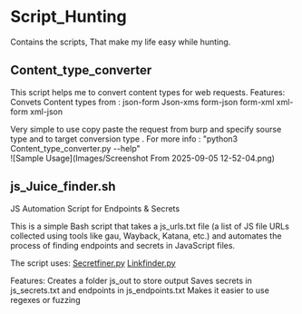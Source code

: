 # Script_Hunting
Contains the scripts, That make my life easy while hunting.

## Content_type_converter
This script helps me to convert content types for web requests.
Features:
Convets Content types from :
json-form
Json-xms
form-json
form-xml
xml-form
xml-json

Very simple to use copy paste the request from burp and specify sourse type and to target conversion type .
For more info : "python3 Content_type_converter.py --help"  
![Sample Usage](Images/Screenshot From 2025-09-05 12-52-04.png)

## js_Juice_finder.sh
JS Automation Script for Endpoints & Secrets

This is a simple Bash script that takes a js_urls.txt file (a list of JS file URLs collected using tools like gau, Wayback, Katana, etc.) 
and automates the process of finding endpoints and secrets in JavaScript files.

The script uses:
[Secretfiner.py](https://github.com/m4ll0k/SecretFinder.git)
[Linkfinder.py](https://github.com/GerbenJavado/LinkFinder.git)

Features:
Creates a folder js_out to store output
Saves secrets in js_secrets.txt and endpoints in js_endpoints.txt
Makes it easier to use regexes or fuzzing
